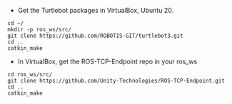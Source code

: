 * Get the Turtlebot packages in VirtualBox, Ubuntu 20.
```
cd ~/
mkdir -p ros_ws/src/
git clone https://github.com/ROBOTIS-GIT/turtlebot3.git
cd ..
catkin_make
```

* In VirtualBox, get the ROS-TCP-Endpoint repo in your ros_ws
```
cd ros_ws/src/
git clone https://github.com/Unity-Technologies/ROS-TCP-Endpoint.git
cd ..
catkin_make
```

